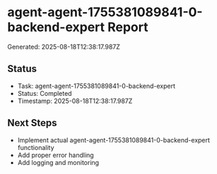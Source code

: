 # agent-agent-1755381089841-0-backend-expert Report

Generated: 2025-08-18T12:38:17.987Z

## Status
- Task: agent-agent-1755381089841-0-backend-expert
- Status: Completed
- Timestamp: 2025-08-18T12:38:17.987Z

## Next Steps
- Implement actual agent-agent-1755381089841-0-backend-expert functionality
- Add proper error handling
- Add logging and monitoring

